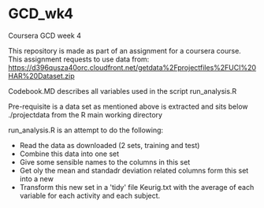 # GCD_wk4
Coursera GCD week 4

This repository is made as part of an assignment for a coursera course. This assignment requests to use data from:
  https://d396qusza40orc.cloudfront.net/getdata%2Fprojectfiles%2FUCI%20HAR%20Dataset.zip 
  
Codebook.MD describes all variables used in the script run_analysis.R

Pre-requisite is a data set as mentioned above is extracted and sits below ./projectdata from the R main working directory

run_analysis.R is an attempt to do the following:
* Read the data as downloaded (2 sets, training and test)
* Combine this data into one set
* Give some sensible names to the columns in this set
* Get oly the mean and standadr deviation related columns form this set into a new
* Transform this new set in a 'tidy' file Keurig.txt with the average of each variable for each activity and each subject.
